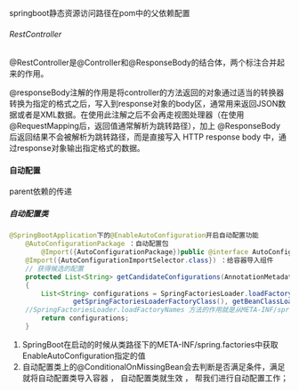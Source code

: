springboot静态资源访问路径在pom中的父依赖配置

###### RestController

@RestController是@Controller和@ResponseBody的结合体，两个标注合并起来的作用。

@responseBody注解的作用是将controller的方法返回的对象通过适当的转换器转换为指定的格式之后，写入到response对象的body区，通常用来返回JSON数据或者是XML数据。在使用此注解之后不会再走视图处理器（在使用 @RequestMapping后，返回值通常解析为跳转路径），加上 @ResponseBody 后返回结果不会被解析为跳转路径，而是直接写入 HTTP response body 中，通过response对象输出指定格式的数据。

#### 自动配置

parent依赖的传递

##### 自动配置类

```java
@SpringBootApplication下的@EnableAutoConfiguration开启自动配置功能
	@AutoConfigurationPackage ：自动配置包
		@Import({AutoConfigurationPackage})public @interface AutoConfigurationPackage {}
	@Import({AutoConfigurationImportSelector.class}) ：给容器导入组件
    // 获得候选的配置
    protected List<String> getCandidateConfigurations(AnnotationMetadata metadata, AnnotationAttributes attributes) 
    {
    	List<String> configurations = SpringFactoriesLoader.loadFactoryNames(
				getSpringFactoriesLoaderFactoryClass(), getBeanClassLoader());
	//SpringFactoriesLoader.loadFactoryNames 方法的作用就是从META-INF/spring.factories文件中读取指定类对应的类名称列表 
		return configurations;
    }
```

1. SpringBoot在启动的时候从类路径下的META-INF/spring.factories中获取EnableAutoConfiguration指定的值
2. 自动配置类上的@ConditionalOnMissingBean会去判断是否满足条件，满足就将自动配置类导入容器 ， 自动配置类就生效 ， 帮我们进行自动配置工作；